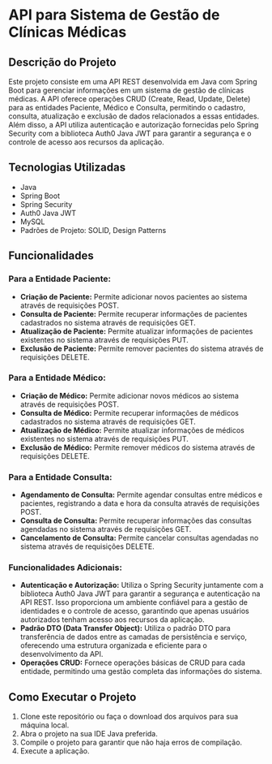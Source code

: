 # API para Sistema de Gestão de Clínicas Médicas

## Descrição do Projeto

Este projeto consiste em uma API REST desenvolvida em Java com Spring Boot para gerenciar informações em um sistema de gestão de clínicas médicas. A API oferece operações CRUD (Create, Read, Update, Delete) para as entidades Paciente, Médico e Consulta, permitindo o cadastro, consulta, atualização e exclusão de dados relacionados a essas entidades. Além disso, a API utiliza autenticação e autorização fornecidas pelo Spring Security com a biblioteca Auth0 Java JWT para garantir a segurança e o controle de acesso aos recursos da aplicação.

## Tecnologias Utilizadas

- Java
- Spring Boot
- Spring Security
- Auth0 Java JWT
- MySQL
- Padrões de Projeto: SOLID, Design Patterns


## Funcionalidades

### Para a Entidade Paciente:

- **Criação de Paciente:** Permite adicionar novos pacientes ao sistema através de requisições POST.
- **Consulta de Paciente:** Permite recuperar informações de pacientes cadastrados no sistema através de requisições GET.
- **Atualização de Paciente:** Permite atualizar informações de pacientes existentes no sistema através de requisições PUT.
- **Exclusão de Paciente:** Permite remover pacientes do sistema através de requisições DELETE.

### Para a Entidade Médico:

- **Criação de Médico:** Permite adicionar novos médicos ao sistema através de requisições POST.
- **Consulta de Médico:** Permite recuperar informações de médicos cadastrados no sistema através de requisições GET.
- **Atualização de Médico:** Permite atualizar informações de médicos existentes no sistema através de requisições PUT.
- **Exclusão de Médico:** Permite remover médicos do sistema através de requisições DELETE.

### Para a Entidade Consulta:

- **Agendamento de Consulta:** Permite agendar consultas entre médicos e pacientes, registrando a data e hora da consulta através de requisições POST.
- **Consulta de Consulta:** Permite recuperar informações das consultas agendadas no sistema através de requisições GET.
- **Cancelamento de Consulta:** Permite cancelar consultas agendadas no sistema através de requisições DELETE.

### Funcionalidades Adicionais:

- **Autenticação e Autorização:** Utiliza o Spring Security juntamente com a biblioteca Auth0 Java JWT para garantir a segurança e autenticação na API REST. Isso proporciona um ambiente confiável para a gestão de identidades e o controle de acesso, garantindo que apenas usuários autorizados tenham acesso aos recursos da aplicação.
- **Padrão DTO (Data Transfer Object):** Utiliza o padrão DTO para transferência de dados entre as camadas de persistência e serviço, oferecendo uma estrutura organizada e eficiente para o desenvolvimento da API.
- **Operações CRUD:** Fornece operações básicas de CRUD para cada entidade, permitindo uma gestão completa das informações do sistema.


## Como Executar o Projeto

1. Clone este repositório ou faça o download dos arquivos para sua máquina local.
2. Abra o projeto na sua IDE Java preferida.
3. Compile o projeto para garantir que não haja erros de compilação.
4. Execute a aplicação.

